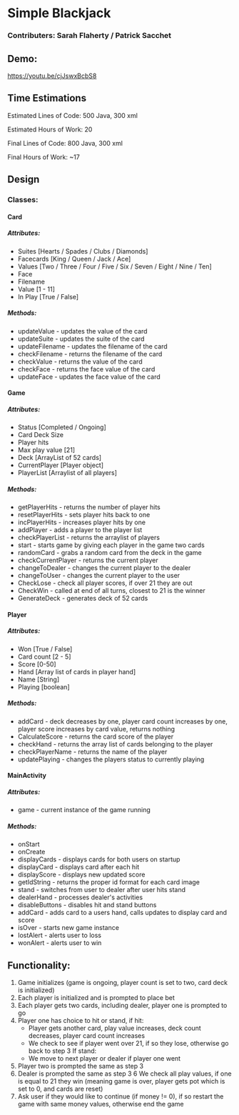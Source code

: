 # Simple Blackjack
### Contributers: Sarah Flaherty / Patrick Sacchet

## Demo:

https://youtu.be/cjJswxBcbS8

## Time Estimations 

Estimated Lines of Code: 500 Java, 300 xml

Estimated Hours of Work: 20

Final Lines of Code: 800 Java, 300 xml

Final Hours of Work: ~17

## Design 
### Classes:
#### Card 
##### Attributes:
- Suites [Hearts / Spades / Clubs / Diamonds]
- Facecards [King / Queen / Jack / Ace]
- Values [Two / Three / Four / Five / Six / Seven / Eight / Nine / Ten]
- Face
- Filename
- Value [1 - 11]
- In Play [True / False]

##### Methods:
- updateValue - updates the value of the card
- updateSuite - updates the suite of the card
- updateFilename - updates the filename of the card
- checkFilename - returns the filename of the card
- checkValue - returns the value of the card
- checkFace - returns the face value of the card
- updateFace - updates the face value of the card

#### Game
##### Attributes:
- Status [Completed / Ongoing]
- Card Deck Size
- Player hits
- Max play value [21]
- Deck [ArrayList of 52 cards]
- CurrentPlayer [Player object]
- PlayerList [Arraylist of all players]
##### Methods:
- getPlayerHits - returns the number of player hits
- resetPlayerHits - sets player hits back to one
- incPlayerHits - increases player hits by one
- addPlayer - adds a player to the player list
- checkPlayerList - returns the arraylist of players
- start - starts game by giving each player in the game two cards
- randomCard - grabs a random card from the deck in the game
- checkCurrentPlayer - returns the current player
- changeToDealer - changes the current player to the dealer
- changeToUser - changes the current player to the user
- CheckLose - check all player scores, if over 21 they are out 
- CheckWin - called at end of all turns, closest to 21 is the winner 
- GenerateDeck - generates deck of 52 cards 

#### Player 
##### Attributes:
- Won [True / False]
- Card count [2 - 5]
- Score [0-50]
- Hand [Array list of cards in player hand]
- Name [String]
- Playing [boolean]
##### Methods: 
- addCard - deck decreases by one, player card count increases by one, player score increases by card value, returns nothing
- CalculateScore - returns the card score of the player
- checkHand - returns the array list of cards belonging to the player
- checkPlayerName - returns the name of the player
- updatePlaying - changes the players status to currently playing

#### MainActivity
##### Attributes:
- game - current instance of the game running
##### Methods:
- onStart
- onCreate
- displayCards - displays cards for both users on startup
- displayCard - displays card after each hit
- displayScore - displays new updated score
- getIdString - returns the proper id format for each card image
- stand - switches from user to dealer after user hits stand
- dealerHand - processes dealer's activities
- disableButtons - disables hit and stand buttons
- addCard - adds card to a users hand, calls updates to display card and score
- isOver - starts new game instance
- lostAlert - alerts user to loss
- wonAlert - alerts user to win

## Functionality:
1. Game initializes (game is ongoing, player count is set to two, card deck is initialized)
2. Each player is initialized and is prompted to place bet 
2. Each player gets two cards, including dealer, player one is prompted to go
3. Player one has choice to hit or stand, if hit:
    - Player gets another card, play value increases, deck count decreases, player card count increases 
    - We check to see if player went over 21, if so they lose, otherwise go back to step 3
If stand:
    - We move to next player or dealer if player one went 
4. Player two is prompted the same as step 3
5. Dealer is prompted the same as step 3
6 We check all play values, if one is equal to 21 they win (meaning game is over, player gets pot which is set to 0, and cards are reset)
7. Ask user if they would like to continue (if money != 0), if so restart the game with same money values, otherwise end the game 
